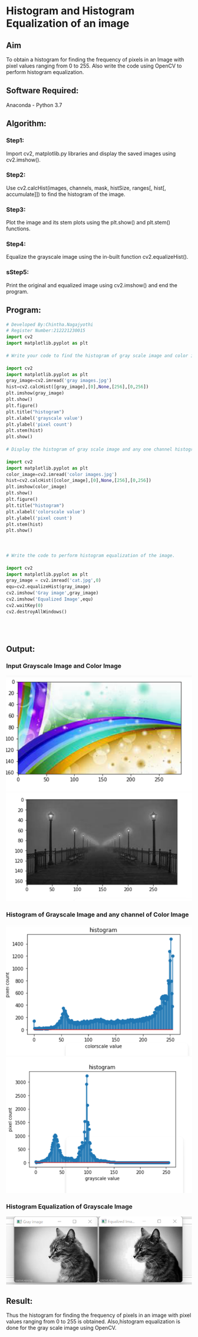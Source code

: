# Histogram and Histogram Equalization of an image
## Aim
To obtain a histogram for finding the frequency of pixels in an Image with pixel values ranging from 0 to 255. Also write the code using OpenCV to perform histogram equalization.

## Software Required:
Anaconda - Python 3.7

## Algorithm:
### Step1:
Import cv2, matplotlib.py libraries and display the saved images using cv2.imshow().

### Step2:
Use cv2.calcHist(images, channels, mask, histSize, ranges[, hist[, accumulate]]) to find the histogram of the image.

### Step3:
Plot the image and its stem plots using the plt.show() and plt.stem() functions.

### Step4:
Equalize the grayscale image using the in-built function cv2.equalizeHist().

### sStep5:
Print the original and equalized image using cv2.imshow() and end the program.



## Program:
```python
# Developed By:Chintha.Nagajyothi
# Register Number:212221230015
import cv2
import matplotlib.pyplot as plt

# Write your code to find the histogram of gray scale image and color image channels.

import cv2
import matplotlib.pyplot as plt
gray_image=cv2.imread('gray images.jpg')
hist=cv2.calcHist([gray_image],[0],None,[256],[0,256])
plt.imshow(gray_image)
plt.show()
plt.figure()
plt.title("histogram")
plt.xlabel('grayscale value')
plt.ylabel('pixel count')
plt.stem(hist)
plt.show()

# Display the histogram of gray scale image and any one channel histogram from color image

import cv2
import matplotlib.pyplot as plt
color_image=cv2.imread('color images.jpg')
hist=cv2.calcHist([color_image],[0],None,[256],[0,256])
plt.imshow(color_image)
plt.show()
plt.figure()
plt.title("histogram")
plt.xlabel('colorscale value')
plt.ylabel('pixel count')
plt.stem(hist)
plt.show()



# Write the code to perform histogram equalization of the image. 

import cv2
import matplotlib.pyplot as plt
gray_image = cv2.imread('cat.jpg',0)
equ=cv2.equalizeHist(gray_image)
cv2.imshow('Gray image',gray_image)
cv2.imshow('Equalized Image',equ)
cv2.waitKey(0)
cv2.destroyAllWindows()





```
## Output:
### Input Grayscale Image and Color Image

![output](./img1.png)
![output](./img2.png)


### Histogram of Grayscale Image and any channel of Color Image

![output](./img3.png)
![output](./img4.png)

### Histogram Equalization of Grayscale Image

![output](./img5.png)


## Result: 
Thus the histogram for finding the frequency of pixels in an image with pixel values ranging from 0 to 255 is obtained. Also,histogram equalization is done for the gray scale image using OpenCV.
